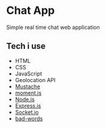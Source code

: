 # Chat App

Simple real time chat web application

## Tech i use

- HTML
- CSS
- JavaScript
- Geolocation API
- [Mustache](https://github.com/janl/mustache.js)
- [moment.js](https://momentjs.com/)
- [Node.js](https://nodejs.org/en)
- [Express.js](https://expressjs.com/)
- [Socket.io](https://socket.io/)
- [bad-words](https://github.com/web-mech/badwords)
